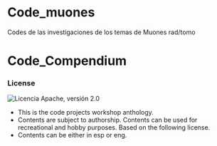 # Code_muones
Codes de las investigaciones de los temas de Muones rad/tomo

# Code_Compendium
### License
![Licencia Apache, versión 2.0](https://img.shields.io/hexpm/l/plug?color=yellow&label=License&style=flat-square)
* This is the code projects workshop anthology.
* Contents are subject to authorship. Contents can be used for recreational and hobby purposes. Based on the following license.
* Contents can be either in esp or eng.
